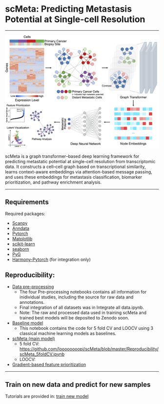 # scMeta: Predicting Metastasis Potential at Single-cell Resolution

***

![scMeta Overview](./scMeta.png)

scMeta is a graph transformer–based deep learning framework for predicting metastatic potential at single-cell resolution from transcriptomic data. It constructs a cell–cell graph based on transcriptional similarity, learns context-aware embeddings via attention-based message passing, and uses these embeddings for metastasis classification, biomarker prioritization, and pathway enrichment analysis.

*** 
## Requirements 
Required packages:
- [Scanpy](https://scanpy.readthedocs.io/en/stable/)
- [Anndata](https://anndata.readthedocs.io/en/latest/)
- [Pytorch](https://pytorch.org/)
- [Matplotlib](https://matplotlib.org/stable/)
- [scikit-learn](https://scikit-learn.org/stable/)
- [seaborn](https://seaborn.pydata.org/index.html)
- [PyG](https://pytorch-geometric.readthedocs.io/en/latest/index.html)
- [Harmony-Pytorch](https://github.com/lilab-bcb/harmony-pytorch) (for integration only)

## Reproducibility:

- [Data pre-processing](https://github.com/loooooooopi/scMeta/tree/master/Pre-processing)
  - The four Pre-processing notebooks contains all information for inidividual studies, including the source for raw data and annotations.
  - Final integration of all datasets was in Integrate all data.ipynb.
  - Note: The raw and processed data used in training scMeta and trained best models will be deposited to Zenodo soon.
- [Baseline model](https://github.com/loooooooopi/scMeta/blob/master/Reproducibility/baseline_models.ipynb)
  - This notebook contains the code for 5 fold CV and LOOCV using 3 classical machine learning models as baselines.
- [scMeta (main model)](https://github.com/loooooooopi/scMeta/tree/master/Reproducibility)
  - 5 fold CV: https://github.com/loooooooopi/scMeta/blob/master/Reproducibility/scMeta_5foldCV.ipynb
  - LOOCV: 
- [Gradient-based feature prioritization](https://github.com/loooooooopi/scMeta/blob/main/Reproducibility/Gradient-based%20feature%20selection%20and%20pathway%20analysis.ipynb)


***

## Train on new data and predict for new samples

Tutorials are provided in: [train new model](https://github.com/loooooooopi/scMeta/blob/main/train_new_data.ipynb)